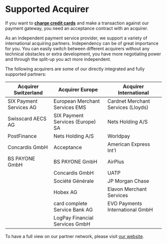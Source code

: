# Supported Acquirer

If you want to [**charge credit cards**](../use-stored-cards/authorize-settle/) and make a transaction against our payment gateway, you need an acceptance contract with an acquirer.

As an independent payment service provider, we support a variety of international acquiring partners. Independency can be of great importance for you. You can easily switch between different acquirers without any technical obstacles or extra development, you have more negotiating power and through the split-up you act more independent.

The following acquirers are some of our directly integrated and fully supported partners:

| **Acquirer Switzerland** | **Acquirer Europe**              | **Acquirer International**         |
| ------------------------ | -------------------------------- | ---------------------------------- |
| SIX Payment Services AG  | European Merchant Services EMS   | Cardnet Merchant Services (Lloyds) |
| Swisscard AECS AG        | SIX Payment Services (Europe) SA | Nets Holding A/S                   |
| PostFinance              | Nets Holding A/S                 | Worldpay                           |
| Concardis GmbH           | Acceptance                       | American Express Int'l             |
| BS PAYONE GmbH           | BS PAYONE GmbH                   | AirPlus                            |
|                          | Concardis GmbH                   | UATP                               |
|                          | Société Générale                 | JP Morgan Chase                    |
|                          | Hobex AG                         | Elavon Merchant Services           |
|                          | card complete Service Bank AG    | EVO Payments International GmbH    |
|                          | LogPay Financial Services GmbH   |                                    |

To have a full view on our partner network, please visit [our website](https://www.datatrans.ch/en/features/payment-methods/).
